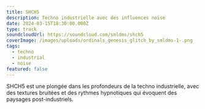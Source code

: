 ```yaml
---
title: SHCH5
description: Techno industrielle avec des influences noise
date: 2024-03-15T18:30:00.000Z
type: track
soundcloudUrl: https://soundcloud.com/smldms/shch5
coverImage: /images/uploads/ordinals_genesis_glitch_by_smldms-1-.png
tags:
  - techno
  - industrial
  - noise
featured: false
---
```

SHCH5 est une plongée dans les profondeurs de la techno industrielle, avec des textures bruitées et des rythmes hypnotiques qui évoquent des paysages post-industriels.